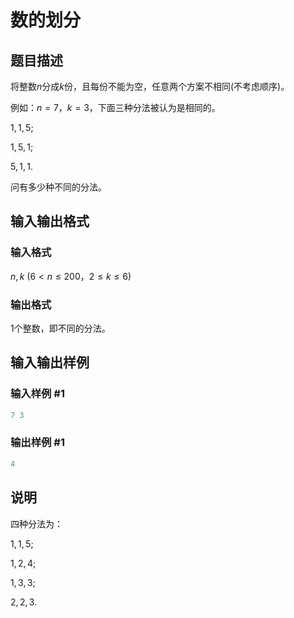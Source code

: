 # 数的划分

## 题目描述

将整数$n$分成$k$份，且每份不能为空，任意两个方案不相同(不考虑顺序)。

例如：$n=7$，$k=3$，下面三种分法被认为是相同的。

$1,1,5$;

$1,5,1$;

$5,1,1$.

问有多少种不同的分法。

## 输入输出格式

### 输入格式

$n,k$ ($6<n \le 200$，$2 \le k \le 6$) 

### 输出格式

$1$个整数，即不同的分法。

## 输入输出样例

### 输入样例 #1

```cpp
7 3

```
### 输出样例 #1

```cpp
4

```
## 说明

四种分法为：

$1,1,5$;

$1,2,4$;

$1,3,3$;

$2,2,3$.


